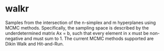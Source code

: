 # walkr
Samples from the intersection of the n-simplex and m hyperplanes using MCMC methods. 
Specifically, the sampling space is described by the underdetermined matrix Ax = b, 
such that every element in x must be non-negative and must sum to 1. 
The current MCMC methods supported are Dikin Walk and Hit-and-Run. 
